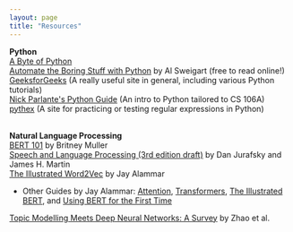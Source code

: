 ```yaml
---
layout: page
title: "Resources"
---
```


**Python** <br>
[A Byte of Python](https://python.swaroopch.com/) <br>
[Automate the Boring Stuff with Python](https://automatetheboringstuff.com/#toc) by Al Sweigart (free to read online!) <br>
[GeeksforGeeks](https://www.geeksforgeeks.org/python-programming-language/?ref=shm) (A really useful site in general, including various Python tutorials) <br>
[Nick Parlante's Python Guide](https://cs.stanford.edu/people/nick/py/) (An intro to Python tailored to CS 106A) <br>
[pythex](https://pythex.org/) (A site for practicing or testing regular expressions in Python) <br><br>

**Natural Language Processing** <br>
[BERT 101](https://huggingface.co/blog/bert-101) by Britney Muller <br>
[Speech and Language Processing (3rd edition draft)](https://web.stanford.edu/~jurafsky/slp3/) by Dan Jurafsky and James H. Martin <br>
[The Illustrated Word2Vec](https://jalammar.github.io/illustrated-word2vec/) by Jay Alammar
* Other Guides by Jay Alammar: [Attention](https://jalammar.github.io/visualizing-neural-machine-translation-mechanics-of-seq2seq-models-with-attention/), [Transformers](https://jalammar.github.io/illustrated-transformer/), [The Illustrated BERT](https://jalammar.github.io/illustrated-bert/), and [Using BERT for the First Time](https://jalammar.github.io/a-visual-guide-to-using-bert-for-the-first-time/) <br>

[Topic Modelling Meets Deep Neural Networks: A Survey](https://arxiv.org/abs/2103.00498) by Zhao et al. <br>
